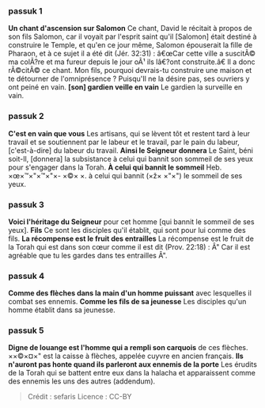 
### passuk 1
<b>Un chant d'ascension sur Salomon</b> Ce chant, David le récitait à propos de son fils Salomon, car il voyait par l'esprit saint qu'il [Salomon] était destiné à construire le Temple, et qu'en ce jour même, Salomon épouserait la fille de Pharaon, et à ce sujet il a été dit (Jér. 32:31) : â€œCar cette ville a suscitÃ© ma colÃ?re et ma fureur depuis le jour oÃ¹ ils lâ€?ont construite.â€ Il a donc rÃ©citÃ© ce chant. Mon fils, pourquoi devrais-tu construire une maison et te détourner de l'omniprésence ? Puisqu'Il ne la désire pas, ses ouvriers y ont peiné en vain.
<b>[son] gardien veille en vain</b> Le gardien la surveille en vain.

### passuk 2
<b>C'est en vain que vous</b> Les artisans, qui se lèvent tôt et restent tard à leur travail et se soutiennent par le labeur et le travail, par le pain du labeur, [c'est-à-dire] du labeur du travail.
<b>Ainsi le Seigneur donnera</b> Le Saint, béni soit-Il, [donnera] la subsistance à celui qui bannit son sommeil de ses yeux pour s'engager dans la Torah.
<b>À celui qui bannit le sommeil</b> Heb. ×œ×™×"×™×"×- ×©× ×. à celui qui bannit (×ž× ×"×") le sommeil de ses yeux.

### passuk 3
<b>Voici l'héritage du Seigneur</b> pour cet homme [qui bannit le sommeil de ses yeux].
<b>Fils</b> Ce sont les disciples qu'il établit, qui sont pour lui comme des fils.
<b>La récompense est le fruit des entrailles</b> La récompense est le fruit de la Torah qui est dans son cœur comme il est dit (Prov. 22:18) : Â" Car il est agréable que tu les gardes dans tes entrailles Â".

### passuk 4
<b>Comme des flèches dans la main d'un homme puissant</b> avec lesquelles il combat ses ennemis.
<b>Comme les fils de sa jeunesse</b> Les disciples qu'un homme établit dans sa jeunesse.

### passuk 5
<b>Digne de louange est l'homme qui a rempli son carquois</b> de ces flèches. ××©×¤×" est la caisse à flèches, appelée cuyvre en ancien français.
<b>Ils n'auront pas honte quand ils parleront aux ennemis de la porte</b> Les érudits de la Torah qui se battent entre eux dans la halacha et apparaissent comme des ennemis les uns des autres (addendum).

>Crédit : sefaris
>Licence : CC-BY